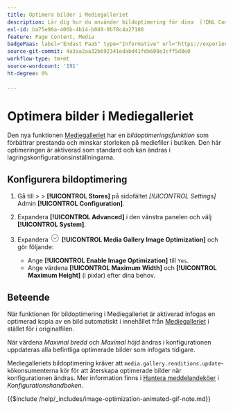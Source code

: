 ```yaml
---
title: Optimera bilder i Mediegalleriet
description: Lär dig hur du använder bildoptimering för dina  [!DNL Commerce] medieresurser.
exl-id: ba75e90a-406b-4b14-b049-0b78c4a27188
feature: Page Content, Media
badgePaas: label="Endast PaaS" type="Informative" url="https://experienceleague.adobe.com/en/docs/commerce/user-guides/product-solutions" tooltip="Gäller endast Adobe Commerce i molnprojekt (Adobe-hanterad PaaS-infrastruktur) och lokala projekt."
source-git-commit: 4a3aa2aa32b692341edabd41fdb608e3cff5d8e0
workflow-type: tm+mt
source-wordcount: '191'
ht-degree: 0%

---
```


# Optimera bilder i Mediegalleriet

Den nya funktionen [Mediegalleriet](media-gallery.md) har en _bildoptimeringsfunktion_ som förbättrar prestanda och minskar storleken på mediefiler i butiken. Den här optimeringen är aktiverad som standard och kan ändras i lagringskonfigurationsinställningarna.

## Konfigurera bildoptimering

1. Gå till _>_ > **[!UICONTROL Stores]** på sidofältet _[!UICONTROL Settings]_&#x200B;Admin **[!UICONTROL Configuration]**.

1. Expandera **[!UICONTROL Advanced]** i den vänstra panelen och välj **[!UICONTROL System]**.

1. Expandera ![Expansionsväljaren](../assets/icon-display-expand.png) **[!UICONTROL Media Gallery Image Optimization]** och gör följande:

   - Ange **[!UICONTROL Enable Image Optimization]** till `Yes`.
   - Ange värdena **[!UICONTROL Maximum Width]** och **[!UICONTROL Maximum Height]** (i pixlar) efter dina behov.

## Beteende

När funktionen för bildoptimering i Mediegalleriet är aktiverad infogas en optimerad kopia av en bild automatiskt i innehållet från [Mediegalleriet](media-gallery.md) i stället för i originalfilen.

När värdena _Maximal bredd_ och _Maximal höjd_ ändras i konfigurationen uppdateras alla befintliga optimerade bilder som infogats tidigare.

Mediegalleriets bildoptimering kräver att `media.gallery.renditions.update`-kökonsumenterna kör för att återskapa optimerade bilder när konfigurationen ändras. Mer information finns i [Hantera meddelandeköer](https://experienceleague.adobe.com/docs/commerce-operations/configuration-guide/message-queues/manage-message-queues.html) i _Konfigurationshandboken_.

{{$include /help/_includes/image-optimization-animated-gif-note.md}}

<!-- Last updated from includes: 2024-01-30 15:43:39 -->
